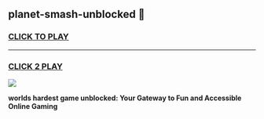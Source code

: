 
## planet-smash-unblocked 👋
<h3>
<a href="https://premium.freeplayer.one?title=planet-smash-unblocked&ref=14F">CLICK TO PLAY</a></h3>
<hr>

<h3>
<a href="https://premium.freeplayer.one?title=planet-smash-unblocked&ref=14F">CLICK 2 PLAY</a>
  
</h3>

<a href="https://premium.freeplayer.one?title=planet-smash-unblocked&ref=12F/"><img src="https://clearcache.store/games.png"></a>


**worlds hardest game unblocked: Your Gateway to Fun and Accessible Online Gaming**
